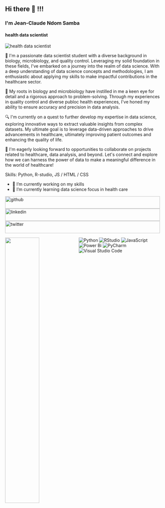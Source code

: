 ## Hi there 👋 !!! 
### I'm Jean-Claude Ndom Samba

#### health data scientist
![health data scientist](https://images.unsplash.com/photo-1488229297570-58520851e868?w=500&auto=format&fit=crop&q=60&ixlib=rb-4.0.3&ixid=M3wxMjA3fDB8MHxzZWFyY2h8MTl8fERBVEElMjBTQ0lFTkNFfGVufDB8fDB8fHww)

 🚀 I'm a passionate data scientist student with a diverse background in biology, microbiology, and quality control. Leveraging my solid foundation in these fields, I've embarked on a journey into the realm of data science. With a deep understanding of data science concepts and methodologies, I am enthusiastic about applying my skills to make impactful contributions in the healthcare sector.

🧬 My roots in biology and microbiology have instilled in me a keen eye for detail and a rigorous approach to problem-solving. Through my experiences in quality control and diverse publoc health experiences, I've honed my ability to ensure accuracy and precision in data analysis.

🔍 I'm currently on a quest to further develop my expertise in data science, exploring innovative ways to extract valuable insights from complex datasets. My ultimate goal is to leverage data-driven approaches to drive advancements in healthcare, ultimately improving patient outcomes and enhancing the quality of life.

💼 I'm eagerly looking forward to opportunities to collaborate on projects related to healthcare, data analysis, and beyond. Let's connect and explore how we can harness the power of data to make a meaningful difference in the world of healthcare!

Skills: Python, R-studio, JS / HTML / CSS

- 🔭 I’m currently working on my skills 
- 🌱 I’m currently learning data science focus in health care 


[<img src='https://cdn.jsdelivr.net/npm/simple-icons@3.0.1/icons/github.svg' alt='github' width= '100%' height='40'>](https://github.com/https://github.com/ClaudeGroove)  [<img src='https://cdn.jsdelivr.net/npm/simple-icons@3.0.1/icons/linkedin.svg' alt='linkedin' width= '100%' height='40'>](https://www.linkedin.com/in/https://www.linkedin.com/in/claudesamba//)  [<img src='https://cdn.jsdelivr.net/npm/simple-icons@3.0.1/icons/twitter.svg' alt='twitter' width= '100%' height='40'>](https://twitter.com/ClaudeSamba.com)  








<img align ="left" width= "47%" src= "https://github-readme-stats.vercel.app/api?username=claudegroove&show_icons=true&theme=radical" />


![Python](https://img.shields.io/badge/python-3670A0?style=for-the-badge&logo=python&logoColor=ffdd54)
![RStudio](https://img.shields.io/badge/RStudio-4285F4?style=for-the-badge&logo=rstudio&logoColor=white)
![JavaScript](https://img.shields.io/badge/javascript-%23323330.svg?style=for-the-badge&logo=javascript&logoColor=%23F7DF1E)
![Power Bi](https://img.shields.io/badge/power_bi-F2C811?style=for-the-badge&logo=powerbi&logoColor=black)
![PyCharm](https://img.shields.io/badge/pycharm-143?style=for-the-badge&logo=pycharm&logoColor=black&color=black&labelColor=green)
![Visual Studio Code](https://img.shields.io/badge/Visual%20Studio%20Code-0078d7.svg?style=for-the-badge&logo=visual-studio-code&logoColor=white)
